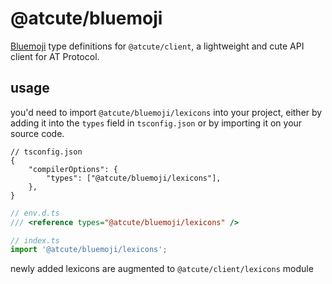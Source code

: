 # @atcute/bluemoji

[Bluemoji](https://github.com/aendra-rininsland/bluemoji) type definitions for `@atcute/client`, a
lightweight and cute API client for AT Protocol.

## usage

you'd need to import `@atcute/bluemoji/lexicons` into your project, either by adding it into the
`types` field in `tsconfig.json` or by importing it on your source code.

```jsonc
// tsconfig.json
{
	"compilerOptions": {
		"types": ["@atcute/bluemoji/lexicons"],
	},
}
```

```ts
// env.d.ts
/// <reference types="@atcute/bluemoji/lexicons" />
```

```ts
// index.ts
import '@atcute/bluemoji/lexicons';
```

newly added lexicons are augmented to `@atcute/client/lexicons` module
